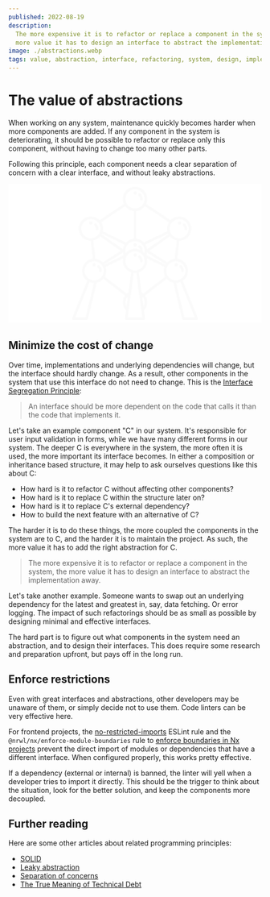 ```yaml
---
published: 2022-08-19
description:
  The more expensive it is to refactor or replace a component in the system, the
  more value it has to design an interface to abstract the implementation away.
image: ./abstractions.webp
tags: value, abstraction, interface, refactoring, system, design, implementation
---
```


# The value of abstractions

When working on any system, maintenance quickly becomes harder when more
components are added. If any component in the system is deteriorating, it should
be possible to refactor or replace only this component, without having to change
too many other parts.

Following this principle, each component needs a clear separation of concern
with a clear interface, and without leaky abstractions.

![value-of-abstractions][1]

## Minimize the cost of change

Over time, implementations and underlying dependencies will change, but the
interface should hardly change. As a result, other components in the system that
use this interface do not need to change. This is the [Interface Segregation
Principle][2]:

> An interface should be more dependent on the code that calls it than the code
> that implements it.

Let's take an example component "C" in our system. It's responsible for user
input validation in forms, while we have many different forms in our system. The
deeper C is everywhere in the system, the more often it is used, the more
important its interface becomes. In either a composition or inheritance based
structure, it may help to ask ourselves questions like this about C:

- How hard is it to refactor C without affecting other components?
- How hard is it to replace C within the structure later on?
- How hard is it to replace C's external dependency?
- How to build the next feature with an alternative of C?

The harder it is to do these things, the more coupled the components in the
system are to C, and the harder it is to maintain the project. As such, the more
value it has to add the right abstraction for C.

> The more expensive it is to refactor or replace a component in the system, the
> more value it has to design an interface to abstract the implementation away.

Let's take another example. Someone wants to swap out an underlying dependency
for the latest and greatest in, say, data fetching. Or error logging. The impact
of such refactorings should be as small as possible by designing minimal and
effective interfaces.

The hard part is to figure out what components in the system need an
abstraction, and to design their interfaces. This does require some research and
preparation upfront, but pays off in the long run.

## Enforce restrictions

Even with great interfaces and abstractions, other developers may be unaware of
them, or simply decide not to use them. Code linters can be very effective here.

For frontend projects, the [no-restricted-imports][3] ESLint rule and the
`@nrwl/nx/enforce-module-boundaries` rule to [enforce boundaries in Nx
projects][4] prevent the direct import of modules or dependencies that have a
different interface. When configured properly, this works pretty effective.

If a dependency (external or internal) is banned, the linter will yell when a
developer tries to import it directly. This should be the trigger to think about
the situation, look for the better solution, and keep the components more
decoupled.

## Further reading

Here are some other articles about related programming principles:

- [SOLID][5]
- [Leaky abstraction][6]
- [Separation of concerns][7]
- [The True Meaning of Technical Debt][8]

[1]: ./abstractions.svg
[2]:
  https://github.com/webpro/programming-principles#interface-segregation-principle
[3]: https://eslint.org/docs/latest/rules/no-restricted-imports
[4]: https://nx.dev/core-features/enforce-project-boundaries
[5]: https://en.wikipedia.org/wiki/SOLID
[6]: https://en.wikipedia.org/wiki/Leaky_abstraction
[7]: https://en.wikipedia.org/wiki/Separation_of_concerns
[8]: https://refactoring.fm/p/the-true-meaning-of-technical-debt
